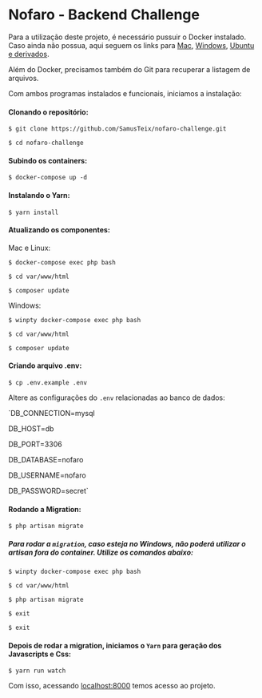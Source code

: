 # Nofaro - Backend Challenge

Para a utilização deste projeto, é necessário pussuir o Docker instalado.
Caso ainda não possua, aqui seguem os links para <a href="https://www.mundodocker.com.br/tag/docker-mac/" target="_blank">Mac</a>, <a href="https://www.mundodocker.com.br/tag/docker-windows/" target="_blank">Windows</a>, <a href="https://www.edivaldobrito.com.br/docker-no-ubuntu/" target="_blank">Ubuntu e derivados</a>.

Além do Docker, precisamos também do Git para recuperar a listagem de arquivos.

Com ambos programas instalados e funcionais, iniciamos a instalação:


#### Clonando o repositório:

`$ git clone https://github.com/SamusTeix/nofaro-challenge.git`

`$ cd nofaro-challenge`


#### Subindo os containers:

`$ docker-compose up -d`


#### Instalando o Yarn:

`$ yarn install`


#### Atualizando os componentes:

Mac e Linux:

`$ docker-compose exec php bash`

`$ cd var/www/html`

`$ composer update`


Windows:

`$ winpty docker-compose exec php bash`

`$ cd var/www/html`

`$ composer update`


#### Criando arquivo .env:

`$ cp .env.example .env`

Altere as configurações do `.env` relacionadas ao banco de dados:

`DB_CONNECTION=mysql

DB_HOST=db

DB_PORT=3306

DB_DATABASE=nofaro

DB_USERNAME=nofaro

DB_PASSWORD=secret`


#### Rodando a Migration:

`$ php artisan migrate`


##### Para rodar a `migration`, caso esteja no Windows, não poderá utilizar o artisan fora do container. Utilize os comandos abaixo:

`$ winpty docker-compose exec php bash`

`$ cd var/www/html`

`$ php artisan migrate`

`$ exit`

`$ exit`


#### Depois de rodar a migration, iniciamos o `Yarn` para geração dos Javascripts e Css:

`$ yarn run watch`


Com isso, acessando <a href="http://localhost:8000" target="_blank">localhost:8000</a> temos acesso ao projeto.
